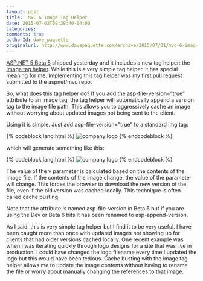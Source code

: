 ```yaml
---
layout: post
title:  MVC 6 Image Tag Helper
date: 2015-07-02T09:39:40-04:00
categories:
comments: true
authorId: dave_paquette
originalurl: http://www.davepaquette.com/archive/2015/07/01/mvc-6-image-tag-helper.aspx
---
```


[ASP.NET 5 Beta 5](http://blogs.msdn.com/b/webdev/archive/2015/06/30/asp-net-5-beta5-now-available.aspx) shipped yesterday and it includes a new tag helper: the [Image tag helper](https://github.com/aspnet/Mvc/blob/dev/src/Microsoft.AspNet.Mvc.TagHelpers/ImageTagHelper.cs). While this is a very simple tag helper, it has special meaning for me. Implementing this tag helper was [my first pull request](https://github.com/aspnet/Mvc/pull/2516) submitted to the aspnet/mvc repo.

So, what does this tag helper do? If you add the asp-file-version=”true” attribute to an image tag, the tag helper will automatically append a version tag to the image file path. This allows you to aggressively cache an image without worrying about updated images not being sent to the client.

Using it is simple. Just add asp-file-version=”true” to a standard img tag:

{% codeblock lang:html %}
<img src="~/images/logo.png" 
     alt="company logo" 
     asp-file-version="true" />
{% endcodeblock %}

which will generate something like this:

{% codeblock lang:html %}
<img src="/images/logo.png?v=W2F5D366_nQ2fQqUk3URdgWy2ZekXjHzHJaY5yaiOOk" 
     alt="company logo"/>
{% endcodeblock %}

The value of the v parameter is calculated based on the contents of the image file. If the contents of the image change, the value of the parameter will change. This forces the browser to download the new version of the file, even if the old version was cached locally. This technique is often called cache busting.

Note that the attribute is named asp-file-version in Beta 5 but if you are using the Dev or Beta 6 bits it has been renamed to asp-append-version.

As I said, this is very simple tag helper but I find it to be very useful. I have been caught more than once with updated images not showing up for clients that had older versions cached locally. One recent example was when I was iterating quickly through logo designs for a site that was live in production. I could have changed the logo filename every time I updated the logo but this would have been tedious. Cache busting with the image tag helper allows me to update the image contents without having to rename the file or worry about manually changing the references to that image.
